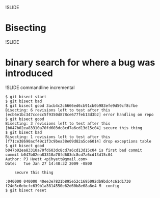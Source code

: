 !SLIDE

# Bisecting #

!SLIDE

# binary search for where a bug was introduced #

!SLIDE commandline incremental

	$ git bisect start
	$ git bisect bad
	$ git bisect good 3acb4c2c6666ed6cb91cb0b983efe9d50cf8cfbe
	Bisecting: 6 revisions left to test after this
	[ecb6e1bc347ccecc5f9350d878ce677feb13d3b2] error handling on repo
	$ git bisect good
	Bisecting: 3 revisions left to test after this
	[b047b02ea83310a70fd603dc8cd7a6cd13d15c04] secure this thing
	$ git bisect bad
	Bisecting: 1 revisions left to test after this
	[f71ce38690acf49c1f3c9bea38e09d82a5ce6014] drop exceptions table
	$ git bisect good
	b047b02ea83310a70fd603dc8cd7a6cd13d15c04 is first bad commit
	commit b047b02ea83310a70fd603dc8cd7a6cd13d15c04
	Author: PJ Hyett <pjhyett@gmail.com>
	Date:   Tue Jan 27 14:48:32 2009 -0800

	    secure this thing

	:040000 040000 40ee3e7821b895e52c1695092db9bdc4c61d1730 f24d3c6ebcfc639b1a3814550e62d60b8e68a8e4 M	config
	$ git bisect reset